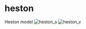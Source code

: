 # heston
Heston model
![heston_s](https://github.com/js2nijjar/heston/assets/141672092/d3dafb69-93d5-4077-a046-eb1513a0e36c)
![heston_v](https://github.com/js2nijjar/heston/assets/141672092/e5658965-777e-4a5b-a07f-65d4f66ab501)
